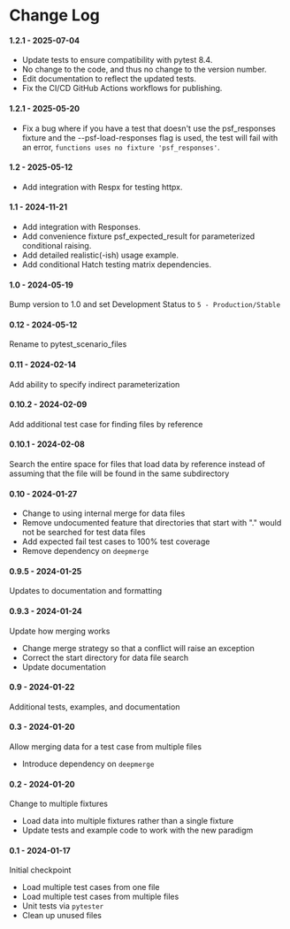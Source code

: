 # Change Log

#### 1.2.1 - 2025-07-04

- Update tests to ensure compatibility with pytest 8.4.
- No change to the code, and thus no change to the version number.
- Edit documentation to reflect the updated tests.
- Fix the CI/CD GitHub Actions workflows for publishing.

#### 1.2.1 - 2025-05-20

- Fix a bug where if you have a test that doesn't use the psf_responses
  fixture and the --psf-load-responses flag is used, the test will fail
  with an error, `functions uses no fixture 'psf_responses'`.

#### 1.2 - 2025-05-12

- Add integration with Respx for testing httpx.

#### 1.1 - 2024-11-21

- Add integration with Responses.
- Add convenience fixture psf_expected_result for parameterized
  conditional raising.
- Add detailed realistic(-ish) usage example.
- Add conditional Hatch testing matrix dependencies.

#### 1.0 - 2024-05-19

Bump version to 1.0 and set Development Status to
`5 - Production/Stable`

#### 0.12 - 2024-05-12

Rename to pytest_scenario_files

#### 0.11 - 2024-02-14

Add ability to specify indirect parameterization

#### 0.10.2 - 2024-02-09

Add additional test case for finding files by reference

#### 0.10.1 - 2024-02-08

Search the entire space for files that load data by reference instead of
assuming that the file will be found in the same subdirectory

#### 0.10 - 2024-01-27

- Change to using internal merge for data files
- Remove undocumented feature that directories that start with "." would
  not be searched for test data files
- Add expected fail test cases to 100% test coverage
- Remove dependency on `deepmerge`

#### 0.9.5 - 2024-01-25

Updates to documentation and formatting

#### 0.9.3 - 2024-01-24

Update how merging works

- Change merge strategy so that a conflict will raise an exception
- Correct the start directory for data file search
- Update documentation

#### 0.9 - 2024-01-22

Additional tests, examples, and documentation

#### 0.3 - 2024-01-20

Allow merging data for a test case from multiple files

- Introduce dependency on `deepmerge`

#### 0.2 - 2024-01-20

Change to multiple fixtures

- Load data into multiple fixtures rather than a single fixture
- Update tests and example code to work with the new paradigm

#### 0.1 - 2024-01-17

Initial checkpoint

- Load multiple test cases from one file
- Load multiple test cases from multiple files
- Unit tests via `pytester`
- Clean up unused files
